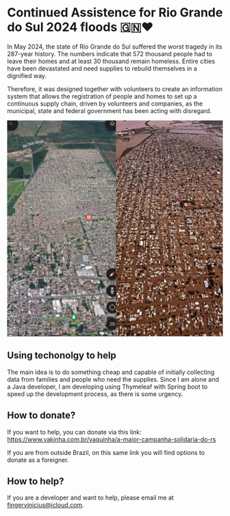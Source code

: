 # Continued Assistence for Rio Grande do Sul 2024 floods 🇬🇳❤️

In May 2024, the state of Rio Grande do Sul suffered the worst tragedy in its 287-year history. The numbers indicate that 572 thousand people had to leave their homes and at least 30 thousand remain homeless. Entire cities have been devastated and need supplies to rebuild themselves in a dignified way.

Therefore, it was designed together with volunteers to create an information system that allows the registration of people and homes to set up a continuous supply chain, driven by volunteers and companies, as the municipal, state and federal government has been acting with disregard.

![image](flood.jpeg)

## Using techonolgy to help
The main idea is to do something cheap and capable of initially collecting data from families and people who need the supplies. Since I am alone and a Java developer, I am developing using Thymeleaf with Spring boot to speed up the development process, as there is some urgency.

## How to donate?
If you want to help, you can donate via this link:
https://www.vakinha.com.br/vaquinha/a-maior-campanha-solidaria-do-rs

If you are from outside Brazil, on this same link you will find options to donate as a foreigner.

## How to help?
If you are a developer and want to help, please email me at fingervinicius@icloud.com.